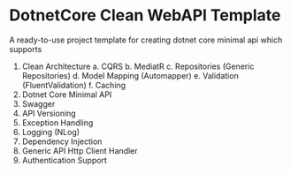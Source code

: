 # DotnetCore Clean WebAPI Template

A ready-to-use project template for creating dotnet core minimal api which supports
1. Clean Architecture
    a. CQRS
    b. MediatR
    c. Repositories (Generic Repositories)
    d. Model Mapping (Automapper)
    e. Validation (FluentValidation)
    f. Caching
2. Dotnet Core Minimal API
3. Swagger
4. API Versioning
5. Exception Handling
6. Logging (NLog)
7. Dependency Injection
8. Generic API Http Client Handler
9. Authentication Support
